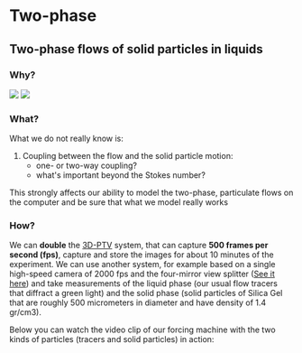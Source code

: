 # Two-phase

## Two-phase flows of solid particles in liquids

### Why?

![][1] ![][2]



### What?

What we do not really know is: 



1.  Coupling between the flow and the solid particle motion: 
    *   one- or two-way coupling? 
    *   what's important beyond the Stokes number? 

This strongly affects our ability to model the two-phase, particulate flows on the computer and be sure that what we model really works 



### How?

We can **double** the [3D-PTV][3] system, that can capture **500 frames per second (fps)**, capture and store the images for about 10 minutes of the experiment. We can use another system, for example based on a single high-speed camera of 2000 fps and the four-mirror view splitter ([See it here][4]) and take measurements of the liquid phase (our usual flow tracers that diffract a green light) and the solid phase (solid particles of Silica Gel that are roughly 500 micrometers in diameter and have density of 1.4 gr/cm3). 

  


Below you can watch the video clip of our forcing machine with the two kinds of particles (tracers and solid particles) in action:  
 <param name='movie' value='http://video.google.com/googleplayer.swf?docId=1993403010539539382'/> <param name='allowScriptAccess' value='sameDomain' /> <param name='quality' value='best' /> <param name='bgcolor' value='#ffffff' /> <param name='scale' value='noScale' /> <param name='salign' value='TL' /> <param name='wmode' value='transparent' /> <param name='FlashVars' value='playerMode=embedded' />

 [1]: http://tbn0.google.com/images?q=tbn:Pxrl3OIdcsVLDM:http://lh3.google.com/_79Da28_58Ek/RkSz-A6KBUI/AAAAAAAAXo0/dQi-qwSTtTg/s800/sand_storm.jpg ""
 [2]: http://upload.wikimedia.org/wikipedia/commons/thumb/8/8b/Libya_4608_Idehan_Ubari_Dunes_Luca_Galuzzi_2007.jpg/180px-Libya_4608_Idehan_Ubari_Dunes_Luca_Galuzzi_2007.jpg ""
 [3]: http://www.eng.tau.ac.il/~alexlib/ptvwiki
 [4]: http://www.eng.tau.ac.il/~alexlib/ptvwiki/pmwiki.php?n=PTV.Splitter